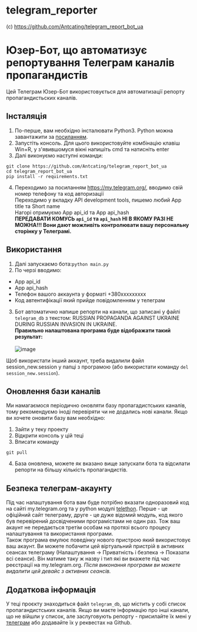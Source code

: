 # telegram_reporter
(c) https://github.com/Antcating/telegram_report_bot_ua
# Юзер-Бот, що автоматизує репортування Телеграм каналів пропагандистів

Цей Телеграм Юзер-Бот використовується для автоматизації репорту пропагандистьских каналів. 

## Інсталяція 
1. По-перше, вам необхідно інсталювати Python3. Python можна завантажити за [посиланням](https://www.python.org/). 
2. Запустіть консоль. Для цього використовуйте комбінацію клавіш Win+R, у з'явившомуся вікні напишіть cmd та натисніть enter
3. Далі виконуємо наступні команди:
```
git clone https://github.com/Antcating/telegram_report_bot_ua
cd telegram_report_bot_ua
pip install -r requirements.txt
```
4. Переходимо за посиланням  https://my.telegram.org/, вводимо свій номер телефону та код авторизації
<br>Переходимо у вкладку API development tools, пишемо любий App title та Short name
<br>Нагорі отримуємо App api_id та App api_hash
<br>**ПЕРЕДАВАТИ КОМУСЬ `api_id` та `api_hash` НІ В ЯКОМУ РАЗІ НЕ МОЖНА!!! Вони дают можливіть контролювати вашу персональну сторінку у Телеграмі.**

## Використання 
1. Далі запускаємо бота:`python main.py`
2. По черзі вводимо:
- App api_id
- App api_hash
- Телефон вашого аккаунта у форматі +380ххххххххх
- Код автентифікації який прийде повідомленням у телеграм
3. Бот автоматично напише репорти на канали, що записані у файлі `telegram_db` з текстом: RUSSIAN PROPAGANDA AGAINST UKRAINE DURING RUSSIAN INVASION IN UKRAINE.
<br>**Правильно налаштована програма буде відображати такий результат:**
<br><br>![image](https://user-images.githubusercontent.com/39994538/155859028-e83b5228-e711-4f21-bf4e-db9b1cfccb24.png)

Щоб використати інший аккаунт, треба видалили файл session_new.session у папці з програмою (або використати команду `del session_new.session`).

## Оновлення бази каналів
Ми намагаємося періодично оновляти базу пропагадистських каналів, тому рекомендуємо іноді перевіряти чи не додались нові канали. 
Якщо ви хочете оновити базу вам необхідно: 
1. Зайти у теку проекту
2. Відкрити консоль у цій теці 
3. Вписати команду 
``` 
git pull
```
4. База оновлена, можете як вказано вище запускати бота та відсилати репорти на більшу кількість пропагандистів.


## Безпека телеграм-акаунту
Під час налаштування бота вам буде потрібно вказати одноразовий код на сайті my.telegram.org та у python модулі [telethon](https://github.com/LonamiWebs/Telethon). Перше - це офіційний сайт телеграму, друге - це дуже відомий модуль, код якого був перевірений досвідченими програмістами не один раз. Тож ваш акаунт не передається третім особам на протязі всього процесу налаштування та використання програми.
<br>Також програма емулює поведінку нового пристрою який використовує ваш акаунт. Ви можете побачити цей віртуальний пристрій в активних сеансах телеграму (Налаштування -> Приватність і безпека  -> Показати всі сеанси). Він матиме таку ж назву і тип які ви вкажете під час реєстрації на my.telegram.org. *Після виконання програми ви можете видалити цей девайс з активних сеансів.*

## Додаткова інформація
У теці проєкту знаходиться файл `telegram_db`, що містить у собі список пропагандистських каналів. Якщо ви маєте інформацію про інші канали, що не війшли у список, але заслуговують репорту - присилайте їх мені у [телеграм](https://www.t.me/Achating) або додавайте їх у реквестах на Github.